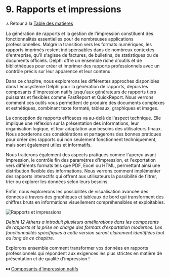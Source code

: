 # 9. Rapports et impressions

🔝 Retour à la [Table des matières](/SOMMAIRE.md)

La génération de rapports et la gestion de l'impression constituent des fonctionnalités essentielles pour de nombreuses applications professionnelles. Malgré la transition vers les formats numériques, les rapports imprimés restent indispensables dans de nombreux contextes d'entreprise, qu'il s'agisse de factures, de bulletins, de statistiques ou de documents officiels. Delphi offre un ensemble riche d'outils et de bibliothèques pour créer et imprimer des rapports professionnels avec un contrôle précis sur leur apparence et leur contenu.

Dans ce chapitre, nous explorerons les différentes approches disponibles dans l'écosystème Delphi pour la génération de rapports, depuis les composants d'impression natifs jusqu'aux générateurs de rapports tiers puissants et flexibles comme FastReport et QuickReport. Nous verrons comment ces outils vous permettent de produire des documents complexes et esthétiques, combinant texte formaté, tableaux, graphiques et images.

La conception de rapports efficaces va au-delà de l'aspect technique. Elle implique une réflexion sur la présentation des informations, leur organisation logique, et leur adaptation aux besoins des utilisateurs finaux. Nous aborderons ces considérations et partagerons des bonnes pratiques pour créer des rapports qui non seulement fonctionnent techniquement, mais sont également utiles et informatifs.

Nous traiterons également des aspects pratiques comme l'aperçu avant impression, le contrôle fin des paramètres d'impression, et l'exportation vers différents formats tels que PDF, Excel ou HTML, permettant ainsi une distribution flexible des informations. Nous verrons comment implémenter des rapports interactifs qui offrent aux utilisateurs la possibilité de filtrer, trier ou explorer les données selon leurs besoins.

Enfin, nous explorerons les possibilités de visualisation avancée des données à travers des graphiques et tableaux de bord qui transforment des chiffres bruts en informations visuellement compréhensibles et exploitables.

![Rapports et impressions](https://placeholder-for-reports-printing.com/image.png)

*Delphi 12 Athens a introduit plusieurs améliorations dans les composants de rapports et la prise en charge des formats d'exportation modernes. Les fonctionnalités spécifiques à cette version seront clairement identifiées tout au long de ce chapitre.*

Explorons ensemble comment transformer vos données en rapports professionnels qui répondent aux exigences les plus strictes en matière de présentation et de qualité d'impression !

⏭️ [Composants d'impression natifs](09-rapports-et-impressions/01-composants-dimpression-natifs.md)
